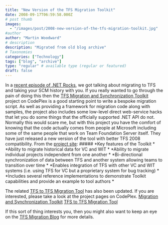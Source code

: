 ```yaml
---
title: "New Version of the TFS Migration Toolkit"
date: 2008-09-17T06:59:58.000Z
# post thumb
images:
  - "/images/post/2008-new-version-of-the-tfs-migration-toolkit.jpg"
#author
author: "Martin Woodward"
# description
description: "Migrated from old blog archive"
# Taxonomies
categories: ["Technology"]
tags: ["blog", "archive"]
type: "regular" # available type (regular or featured)
draft: false
---
```


[](http://www.codeplex.com/MigrationSyncToolkit) In a [recent episode of .NET Rocks](http://www.dotnetrocks.com/default.aspx?showNum=373), we got talking about migrating to TFS and taking your SCM history with you.  If you really wanted to go through the pain of doing this then the [TFS Migration and Synchronization Toolkit](http://www.codeplex.com/MigrationSyncToolkit) project on CodePlex is a good starting point to write a bespoke migration script.  As well as providing a framework for migration code along with samples, the project also includes some low-level direct web-service hacks that let you do some things that the officially supported .NET API do not.  Normally this would scare me, but with this project you have the comfort of knowing that the code actually comes from people at Microsoft including some of the same people that work on Team Foundation Server itself.  They have just released a new version of the tool with better TFS 2008 compatibility. From the [project site](http://www.codeplex.com/MigrationSyncToolkit):     ##### *Key features of the Toolkit *         *Ability to migrate historical data for VC and WIT *      *Ability to migrate individual projects independent from one another *      *Bi-directional synchronization of data between TFS and another system allowing teams to transition over time *                 *Enables integration of TFS with other VC and WIT systems (i.e. using TFS for VC but a proprietary system for bug tracking) *                  *Includes several reference implementations to demonstrate Toolkit capabilities and provide an example to tool authors *      

The related [TFS to TFS Migration Tool](http://www.codeplex.com/tfstotfsmigration) has also been updated.  If you are interested, please take a look at the project pages on CodePlex.     [Migration and Synchronization Toolkit](http://www.codeplex.com/MigrationSyncToolkit)    [TFS to TFS Migration Tool](http://www.codeplex.com/tfstotfsmigration)   

If this sort of thing interests you, then you might also want to keep an eye on the [TFS Migration Blog](http://blogs.msdn.com/tfs_migration/default.aspx) for more details.